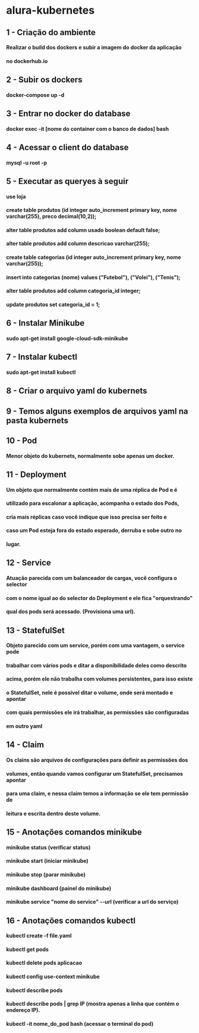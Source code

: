 # alura-kubernetes

## 1 - Criação do ambiente
####  Realizar o build dos dockers e subir a imagem do docker da aplicação 
####  no dockerhub.io
#### 
## 2 - Subir os dockers
####  docker-compose up -d
#### 
## 3 - Entrar no docker do database
####  docker exec -it [nome do container com o banco de dados] bash
#### 
## 4 - Acessar o client do database
####  mysql -u root -p
#### 
## 5 - Executar as queryes à seguir
####  use loja
####  create table produtos (id integer auto_increment primary key, nome varchar(255), preco decimal(10,2));
####  alter table produtos add column usado boolean default false;
####  alter table produtos add column descricao varchar(255);
####  create table categorias (id integer auto_increment primary key, nome varchar(255));
####  insert into categorias (nome) values ("Futebol"), ("Volei"), ("Tenis");
####  alter table produtos add column categoria_id integer;
####  update produtos set categoria_id = 1;
#### 
## 6 - Instalar Minikube
####  sudo apt-get install google-cloud-sdk-minikube
#### 
## 7 - Instalar kubectl
####  sudo apt-get install kubectl
#### 
## 8 - Criar o arquivo yaml do kubernets
#### 
## 9 - Temos alguns exemplos de arquivos yaml na pasta kubernets
#### 
## 10 - Pod
####  Menor objeto do kubernets, normalmente sobe apenas um docker.
#### 
## 11 - Deployment
####  Um objeto que normalmente contém mais de uma réplica de Pod e é 
####  utilizado para escalonar a aplicação, acompanha o estado dos Pods, 
####  cria mais réplicas caso você indique que isso precisa ser feito e 
####  caso um Pod esteja fora do estado esperado, derruba e sobe outro no 
####  lugar.
## 12 - Service
####  Atuação parecida com um balanceador de cargas, você configura o selector 
####  com o nome igual ao do selector do Deployment e ele fica "orquestrando" 
####  qual dos pods será acessado. (Provisiona uma url).
#### 
## 13 - StatefulSet
####  Objeto parecido com um service, porém com uma vantagem, o service pode 
####  trabalhar com vários pods e ditar a disponibilidade deles como descrito 
####  acima, porém ele não trabalha com volumes persistentes, para isso existe 
####  o StatefulSet, nele é possível ditar o volume, onde será montado e apontar 
####  com quais permissões ele irá trabalhar, as permissões são configuradas 
####  em outro yaml
#### 
## 14 - Claim
####  Os clains são arquivos de configurações para definir as permissões dos 
####  volumes, então quando vamos configurar um StatefulSet, precisamos apontar 
####  para uma claim, e nessa claim temos a informação se ele tem permissão de 
####  leitura e escrita dentro deste volume.
#### 
## 15 - Anotações comandos minikube
####  minikube status (verificar status)
####  minikube start (iniciar minikube)
####  minikube stop (parar minikube)
####  minikube dashboard (painel do minikube)
####  minikube service "nome do service" --url (verificar a url do serviço)
#### 
## 16 - Anotações comandos kubectl
####  kubectl create -f file.yaml
####  kubectl get pods
####  kubectl delete pods aplicacao
####  kubectl config use-context minikube
####  kubectl describe pods
####  kubectl describe pods | grep IP (mostra apenas a linha que contém o endereço IP).
####  kubectl -it nome_do_pod bash (acessar o terminal do pod)
